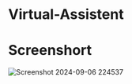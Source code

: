 # Virtual-Assistent
# Screenshort
![Screenshot 2024-09-06 224537](https://github.com/user-attachments/assets/7a75c9f7-2a2a-4fd8-a76e-c9d0c4c9af67)
